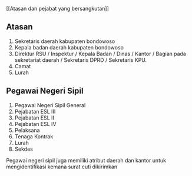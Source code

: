 [[Atasan dan pejabat yang bersangkutan]]

## Atasan
1. Sekretaris daerah kabupaten bondowoso
2. Kepala badan daerah kabupaten bondowoso
3. Direktur RSU / Inspektur / Kepala Badan / Dinas / Kantor / Bagian pada sekretariat daerah / Sekretaris DPRD / Sekretaris KPU.
4. Camat
5. Lurah

## Pegawai Negeri Sipil
1. Pegawai Negeri Sipil General
2. Pejabatan ESL III
3. Pejabatan ESL II
4. Pejabatan ESL IV
5. Pelaksana
6. Tenaga Kontrak
7. Lurah
8. Sekdes

Pegawai negeri sipil juga memiliki atribut daerah dan kantor untuk mengidentifikasi kemana surat cuti dikirimkan

